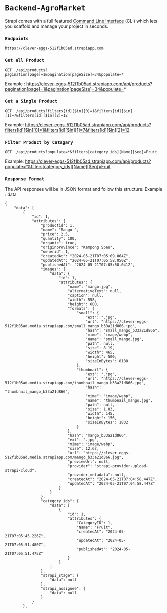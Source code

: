 # `Backend-AgroMarket`


Strapi comes with a full featured [Command Line Interface](https://docs.strapi.io/dev-docs/cli) (CLI) which lets you scaffold and manage your project in seconds.

### `Endpoints`

```
https://clever-eggs-512f1b05ad.strapiapp.com
```

### `Get all Product`


```
GET  /api/products?pagination[page]=1&pagination[pageSize]=34&populate=*
``` 
Example : https://clever-eggs-512f1b05ad.strapiapp.com/api/products?pagination[page]=1&pagination[pageSize]=34&populate=*

### `Get a Single Product`


```
GET  /api/products?filters[id][$in][0]=1&filters[id][$in][1]=7&filters[id][$in][2]=12
```
Example: https://clever-eggs-512f1b05ad.strapiapp.com/api/products?filters[id][$in][0]=1&filters[id][$in][1]=7&filters[id][$in][2]=12

### `Filter Product by Catagary`

```
GET  /api/products?populate=*&filters[category_ids][Name][$eq]=Fruit
```
Example: https://clever-eggs-512f1b05ad.strapiapp.com/api/products?populate=*&filters[category_ids][Name][$eq]=Fruit

### `Response Format`


The API responses will be in JSON format and follow this structure:
Example : data

```
{
    "data": [
        {
            "id": 1,
            "attributes": {
                "productid": 1,
                "name": "Mango ",
                "price": 2.5,
                "quantity": 100,
                "organic": true,
                "originprovince": "Kampong Speu",
                "ownerid": 1,
                "createdAt": "2024-05-21T07:05:09.064Z",
                "updatedAt": "2024-05-21T07:05:58.050Z",
                "publishedAt": "2024-05-21T07:05:58.041Z",
                "images": {
                    "data": {
                        "id": 1,
                        "attributes": {
                            "name": "mango.jpg",
                            "alternativeText": null,
                            "caption": null,
                            "width": 558,
                            "height": 600,
                            "formats": {
                                "small": {
                                    "ext": ".jpg",
                                    "url": "https://clever-eggs-512f1b05ad.media.strapiapp.com/small_mango_b33a21d866.jpg",
                                    "hash": "small_mango_b33a21d866",
                                    "mime": "image/webp",
                                    "name": "small_mango.jpg",
                                    "path": null,
                                    "size": 8.19,
                                    "width": 465,
                                    "height": 500,
                                    "sizeInBytes": 8188
                                },
                                "thumbnail": {
                                    "ext": ".jpg",
                                    "url": "https://clever-eggs-512f1b05ad.media.strapiapp.com/thumbnail_mango_b33a21d866.jpg",
                                    "hash": "thumbnail_mango_b33a21d866",
                                    "mime": "image/webp",
                                    "name": "thumbnail_mango.jpg",
                                    "path": null,
                                    "size": 1.83,
                                    "width": 145,
                                    "height": 156,
                                    "sizeInBytes": 1832
                                }
                            },
                            "hash": "mango_b33a21d866",
                            "ext": ".jpg",
                            "mime": "image/webp",
                            "size": 12.67,
                            "url": "https://clever-eggs-512f1b05ad.media.strapiapp.com/mango_b33a21d866.jpg",
                            "previewUrl": null,
                            "provider": "strapi-provider-upload-strapi-cloud",
                            "provider_metadata": null,
                            "createdAt": "2024-05-21T07:04:58.447Z",
                            "updatedAt": "2024-05-21T07:04:58.447Z"
                        }
                    }
                },
                "category_ids": {
                    "data": [
                        {
                            "id": 1,
                            "attributes": {
                                "CategoryID": 1,
                                "Name": "Fruit",
                                "createdAt": "2024-05-21T07:05:45.226Z",
                                "updatedAt": "2024-05-21T07:05:51.480Z",
                                "publishedAt": "2024-05-21T07:05:51.475Z"
                            }
                        }
                    ]
                },
                "strapi_stage": {
                    "data": null
                },
                "strapi_assignee": {
                    "data": null
                }
            }
        },
```





